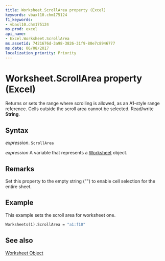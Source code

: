 ```yaml
---
title: Worksheet.ScrollArea property (Excel)
keywords: vbaxl10.chm175124
f1_keywords:
- vbaxl10.chm175124
ms.prod: excel
api_name:
- Excel.Worksheet.ScrollArea
ms.assetid: 7421676d-3a98-3826-31f9-80e7c8946777
ms.date: 06/08/2017
localization_priority: Priority
---
```



# Worksheet.ScrollArea property (Excel)

Returns or sets the range where scrolling is allowed, as an A1-style range reference. Cells outside the scroll area cannot be selected. Read/write  **String**.


## Syntax

_expression_. `ScrollArea`

_expression_ A variable that represents a [Worksheet](./Excel.Worksheet.md) object.


## Remarks

Set this property to the empty string ("") to enable cell selection for the entire sheet.


## Example

This example sets the scroll area for worksheet one.


```vb
Worksheets(1).ScrollArea = "a1:f10"
```


## See also


[Worksheet Object](Excel.Worksheet.md)

